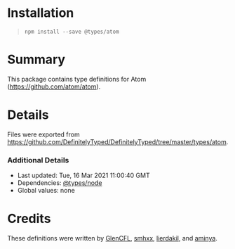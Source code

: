 # Installation
> `npm install --save @types/atom`

# Summary
This package contains type definitions for Atom (https://github.com/atom/atom).

# Details
Files were exported from https://github.com/DefinitelyTyped/DefinitelyTyped/tree/master/types/atom.

### Additional Details
 * Last updated: Tue, 16 Mar 2021 11:00:40 GMT
 * Dependencies: [@types/node](https://npmjs.com/package/@types/node)
 * Global values: none

# Credits
These definitions were written by [GlenCFL](https://github.com/GlenCFL), [smhxx](https://github.com/smhxx), [lierdakil](https://github.com/lierdakil), and [aminya](https://github.com/aminya).
